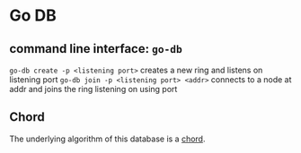 # Go DB

## command line interface: `go-db`

`go-db create -p <listening port>` creates a new ring and listens on listening port
`go-db join -p <listening port> <addr>` connects to a node at addr and joins the ring listening on using port


## Chord

The underlying algorithm of this database is a [chord](http://pdos.csail.mit.edu/papers/ton:chord/paper-ton.pdf).
